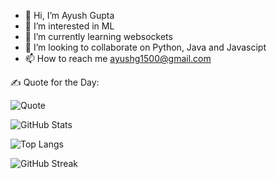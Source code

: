 - 👋 Hi, I’m Ayush Gupta
- 👀 I’m interested in ML
- 🌱 I’m currently learning websockets
- 💞️ I’m looking to collaborate on Python, Java and Javascipt
- 📫 How to reach me ayushg1500@gmail.com


✍️ Quote for the Day:

![Quote](https://quotes-github-readme.vercel.app/api?type=horizontal&theme=radical)

![GitHub Stats](https://github-readme-stats.vercel.app/api?username=godfather1509&theme=tokyonight&show_icons=true)


![Top Langs](https://github-readme-stats.vercel.app/api/top-langs/?username=godfather1509&layout=compact&theme=gotham)

  
![GitHub Streak](https://github-readme-streak-stats.herokuapp.com/?user=godfather1509&theme=gotham)

<!---
godfather1509/godfather1509 is a ✨ special ✨ repository because its `README.md` (this file) appears on your GitHub profile.
You can click the Preview link to take a look at your changes.
--->
